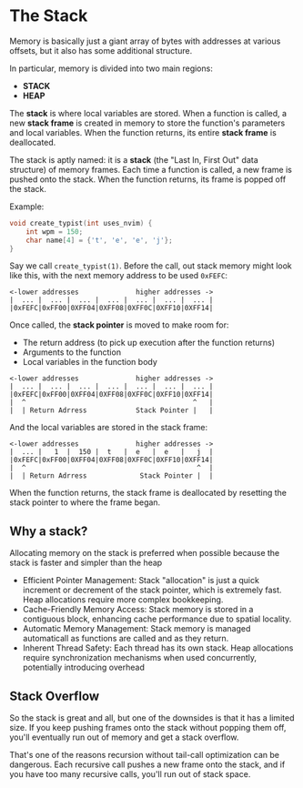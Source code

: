 # The Stack

Memory is basically just a giant array of bytes with addresses at various offsets, but it also has some additional structure.

In particular, memory is divided into two main regions:

- **STACK**
- **HEAP**

The **stack** is where local variables are stored. When a function is called, a new **stack frame** is created in memory to store the function's parameters and local variables. When the function returns, its entire **stack frame** is deallocated.

The stack is aptly named: it is a **stack** (the "Last In, First Out" data structure) of memory frames. Each time a function is called, a new frame is pushed onto the stack. When the function returns, its frame is popped off the stack.

Example:

```c
void create_typist(int uses_nvim) {
    int wpm = 150;
    char name[4] = {'t', 'e', 'e', 'j'};
}
```

Say we call `create_typist(1)`. Before the call, out stack memory might look like this, with the next memory address to be used `0xFEFC`:

```
<-lower addresses              higher addresses ->
|  ... |  ... |  ... |  ... |  ... |  ... |  ... |
|0xFEFC|0xFF00|0XFF04|0XFF08|0XFF0C|0XFF10|0XFF14|
```

Once called, the **stack pointer** is moved to make room for:

- The return address (to pick up execution after the function returns)
- Arguments to the function
- Local variables in the function body

```
<-lower addresses              higher addresses ->
|  ... |  ... |  ... |  ... |  ... |  ... |  ... |
|0xFEFC|0xFF00|0XFF04|0XFF08|0XFF0C|0XFF10|0XFF14|
|  ^                                         ^   |
|  | Return Adrress            Stack Pointer |   |
```

And the local variables are stored in the stack frame:

```
<-lower addresses              higher addresses ->
|  ... |   1  |  150 |  t   |  e   |  e   |   j  |
|0xFEFC|0xFF00|0XFF04|0XFF08|0XFF0C|0XFF10|0XFF14|
|  ^                                          ^  |
|  | Return Adrress             Stack Pointer |  |
```

When the function returns, the stack frame is deallocated by resetting the stack pointer to where the frame began.

## Why a stack?

Allocating memory on the stack is preferred when possible because the stack is faster and simpler than the heap

- Efficient Pointer Management: Stack "allocation" is just a quick increment or decrement of the stack pointer, which is extremely fast. Heap allocations require more complex bookkeeping.
- Cache-Friendly Memory Access: Stack memory is stored in a contiguous block, enhancing cache performance due to spatial locality.
- Automatic Memory Management: Stack memory is managed automaticall as functions are called and as they return.
- Inherent Thread Safety: Each thread has its own stack. Heap allocations require synchronization mechanisms when used concurrently, potentially introducing overhead

## Stack Overflow

So the stack is great and all, but one of the downsides is that it has a limited size. If you keep pushing frames onto the stack without popping them off, you'll eventually run out of memory and get a stack overflow.

That's one of the reasons recursion without tail-call optimization can be dangerous. Each recursive call pushes a new frame onto the stack, and if you have too many recursive calls, you'll run out of stack space.
